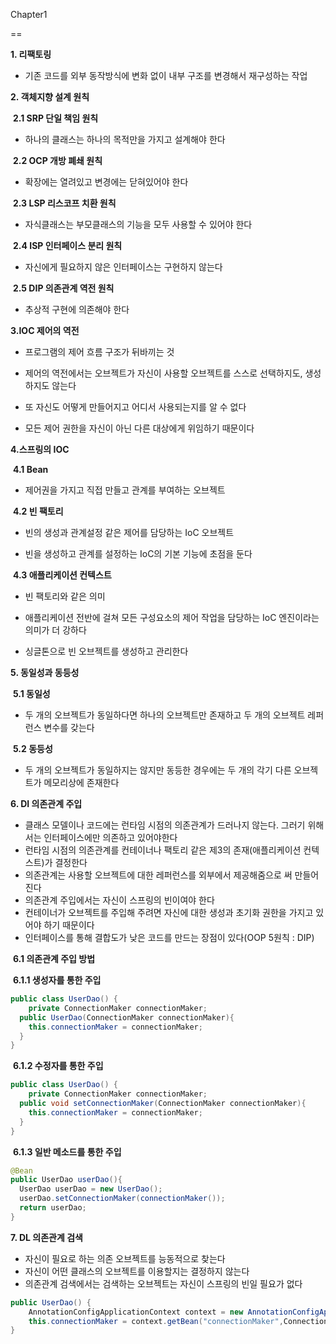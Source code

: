 Chapter1

==

**1. 리팩토링**

- 기존 코드를 외부 동작방식에 변화 없이 내부 구조를 변경해서 재구성하는 작업



**2. 객체지향 설계 원칙**

​	**2.1 SRP 단일 책임 원칙**

- 하나의 클래스는 하나의 목적만을 가지고 설계해야 한다

​	**2.2 OCP 개방 폐쇄 원칙**

- 확장에는 열려있고 변경에는 닫혀있어야 한다

​	**2.3 LSP 리스코프 치환 원칙**

- 자식클래스는 부모클래스의 기능을 모두 사용할 수 있어야 한다

​	**2.4 ISP 인터페이스 분리 원칙**

- 자신에게 필요하지 않은 인터페이스는 구현하지 않는다

​	**2.5 DIP 의존관계 역전 원칙**

- 추상적 구현에 의존해야 한다



**3.IOC 제어의 역전**

- 프로그램의 제어 흐름 구조가 뒤바끼는 것

- 제어의 역전에서는 오브젝트가 자신이 사용할 오브젝트를 스스로 선택하지도, 생성하지도 않는다

- 또 자신도 어떻게 만들어지고 어디서 사용되는지를 알 수 없다

- 모든 제어 권한을 자신이 아닌 다른 대상에게 위임하기 때문이다



**4.스프링의 IOC**

​	**4.1 Bean**

- 제어권을 가지고 직접 만들고 관계를 부여하는 오브젝트

​	**4.2 빈 팩토리**

- 빈의 생성과 관계설정 같은 제어를 담당하는 IoC 오브젝트

- 빈을 생성하고 관계를 설정하는 IoC의 기본 기능에 초점을 둔다

​	**4.3 애플리케이션 컨텍스트**

- 빈 팩토리와 같은 의미

- 애플리케이션 전반에 걸쳐 모든 구성요소의 제어 작업을 담당하는 IoC 엔진이라는 의미가 더 강하다

- 싱글톤으로 빈 오브젝트를 생성하고 관리한다



**5. 동일성과 동등성**

​	**5.1 동일성**

- 두 개의 오브젝트가 동일하다면 하나의 오브젝트만 존재하고 두 개의 오브젝트 레퍼런스 변수를 갖는다

​	**5.2 동등성**

- 두 개의 오브젝트가 동일하지는 않지만 동등한 경우에는 두 개의 각기 다른 오브젝트가 메모리상에 존재한다



**6. DI 의존관계 주입**

- 클래스 모델이나 코드에는 런타임 시점의 의존관계가 드러나지 않는다. 그러기 위해서는 인터페이스에만 의존하고 있어야한다
- 런타임 시점의 의존관계를 컨테이너나 팩토리 같은 제3의 존재(애플리케이션 컨텍스트)가 결정한다
- 의존관계는 사용할 오브젝트에 대한 레퍼런스를 외부에서 제공해줌으로 써 만들어진다
- 의존관계 주입에서는 자신이 스프링의 빈이여야 한다
- 컨테이너가 오브젝트를 주입해 주려면 자신에 대한 생성과 초기화 권한을 가지고 있어야 하기 때문이다
- 인터페이스를 통해 결합도가 낮은 코드를 만드는 장점이 있다(OOP 5원칙 : DIP)

​	**6.1 의존관계 주입 방법**

​		**6.1.1 생성자를 통한 주입**

```java
public class UserDao() {
	private ConnectionMaker connectionMaker;
  public UserDao(ConnectionMaker connectionMaker){
    this.connectionMaker = connectionMaker;
  }
}
```

​		**6.1.2 수정자를 통한 주입**

```java
public class UserDao() {
	private ConnectionMaker connectionMaker;
  public void setConnectionMaker(ConnectionMaker connectionMaker){
    this.connectionMaker = connectionMaker;
  }
}
```

​		**6.1.3 일반 메소드를 통한 주입**

```java
@Bean
public UserDao userDao(){
  UserDao userDao = new UserDao();
  userDao.setConnectionMaker(connectionMaker());
  return userDao;
}
```



**7. DL 의존관계 검색**

- 자신이 필요로 하는 의존 오브젝트를 능동적으로 찾는다
- 자신이 어떤 클래스의 오브젝트를 이용할지는 결정하지 않는다
- 의존관계 검색에서는 검색하는 오브젝트는 자신이 스프링의 빈일 필요가 없다

```java
public UserDao() {
	AnnotationConfigApplicationContext context = new AnnotationConfigApplicationContext(DaoFactory.class);
	this.connectionMaker = context.getBean("connectionMaker",ConnectionMaker.class);
}
```

